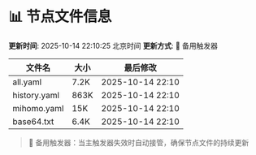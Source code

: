 # 📊 节点文件信息

**更新时间**: 2025-10-14 22:10:25 北京时间
**更新方式**: 🔄 备用触发器

| 文件名 | 大小 | 最后修改 |
|--------|------|----------|
| all.yaml | 7.2K | 2025-10-14 22:10 |
| history.yaml | 863K | 2025-10-14 22:10 |
| mihomo.yaml | 15K | 2025-10-14 22:10 |
| base64.txt | 6.4K | 2025-10-14 22:10 |

> 🔄 备用触发器：当主触发器失效时自动接管，确保节点文件的持续更新
